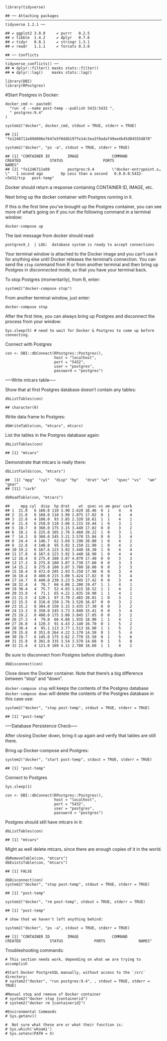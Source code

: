     library(tidyverse)

    ## ── Attaching packages ────────────────────────────────────────────────────────────────────────────── tidyverse 1.2.1 ──

    ## ✔ ggplot2 3.0.0     ✔ purrr   0.2.5
    ## ✔ tibble  1.4.2     ✔ dplyr   0.7.6
    ## ✔ tidyr   0.8.1     ✔ stringr 1.3.1
    ## ✔ readr   1.1.1     ✔ forcats 0.3.0

    ## ── Conflicts ───────────────────────────────────────────────────────────────────────────────── tidyverse_conflicts() ──
    ## ✖ dplyr::filter() masks stats::filter()
    ## ✖ dplyr::lag()    masks stats::lag()

    library(DBI)
    library(RPostgres)

\#Start Postgres in Docker:

    docker_cmd <- paste0(
      "run -d --name post-temp --publish 5432:5432 ",
      " postgres:9.4"
    )

    system2("docker", docker_cmd, stdout = TRUE, stderr = TRUE)

    ## [1] "fe1246711e89d006e7647e5f0ddb197fe14c3ea3f0adaf49ee4b45d04555d878"

    system2("docker", "ps -a", stdout = TRUE, stderr = TRUE)

    ## [1] "CONTAINER ID        IMAGE               COMMAND                  CREATED             STATUS                  PORTS                    NAMES"      
    ## [2] "fe1246711e89        postgres:9.4        \"docker-entrypoint.s…\"   1 second ago        Up Less than a second   0.0.0.0:5432->5432/tcp   post-temp"

Docker should return a response containing CONTAINER ID, IMAGE, etc.

Next bring up the docker container with Postgres running in it.

If this is the first time you’ve brought up the Postgres container, you
can see more of what’s going on if you run the following command in a
terminal window:

`docker-compose up`

The last message from docker should read:

`postgres9_1  | LOG:  database system is ready to accept connections`

Your terminal window is attached to the Docker image and you can’t use
it for anything else until Docker releases the terminal’s connection.
You can send the `stop` command from R or from another terminal and then
bring up Postgres in *disconnected* mode, so that you have your terminal
back.

To stop Postgres (momentarily), from R, enter:

`system2("docker-compose stop")`

From another terminal window, just enter:

`docker-compose stop`

After the first time, you can always bring up Postgres and disconnect
the process from your window:

    Sys.sleep(5) # need to wait for Docker & Postgres to come up before connecting.

Connect with Postgres

    con <- DBI::dbConnect(RPostgres::Postgres(),
                          host = "localhost",
                          port = "5432",
                          user = "postgres",
                          password = "postgres")

—–Write mtcars table—–

Show that at first Postgres database doesn’t contain any tables:

    dbListTables(con)

    ## character(0)

Write data frame to Postgres:

    dbWriteTable(con, "mtcars", mtcars)

List the tables in the Postgres database again:

    dbListTables(con)

    ## [1] "mtcars"

Demonstrate that mtcars is really there:

    dbListFields(con, "mtcars")

    ##  [1] "mpg"  "cyl"  "disp" "hp"   "drat" "wt"   "qsec" "vs"   "am"   "gear"
    ## [11] "carb"

    dbReadTable(con, "mtcars")

    ##     mpg cyl  disp  hp drat    wt  qsec vs am gear carb
    ## 1  21.0   6 160.0 110 3.90 2.620 16.46  0  1    4    4
    ## 2  21.0   6 160.0 110 3.90 2.875 17.02  0  1    4    4
    ## 3  22.8   4 108.0  93 3.85 2.320 18.61  1  1    4    1
    ## 4  21.4   6 258.0 110 3.08 3.215 19.44  1  0    3    1
    ## 5  18.7   8 360.0 175 3.15 3.440 17.02  0  0    3    2
    ## 6  18.1   6 225.0 105 2.76 3.460 20.22  1  0    3    1
    ## 7  14.3   8 360.0 245 3.21 3.570 15.84  0  0    3    4
    ## 8  24.4   4 146.7  62 3.69 3.190 20.00  1  0    4    2
    ## 9  22.8   4 140.8  95 3.92 3.150 22.90  1  0    4    2
    ## 10 19.2   6 167.6 123 3.92 3.440 18.30  1  0    4    4
    ## 11 17.8   6 167.6 123 3.92 3.440 18.90  1  0    4    4
    ## 12 16.4   8 275.8 180 3.07 4.070 17.40  0  0    3    3
    ## 13 17.3   8 275.8 180 3.07 3.730 17.60  0  0    3    3
    ## 14 15.2   8 275.8 180 3.07 3.780 18.00  0  0    3    3
    ## 15 10.4   8 472.0 205 2.93 5.250 17.98  0  0    3    4
    ## 16 10.4   8 460.0 215 3.00 5.424 17.82  0  0    3    4
    ## 17 14.7   8 440.0 230 3.23 5.345 17.42  0  0    3    4
    ## 18 32.4   4  78.7  66 4.08 2.200 19.47  1  1    4    1
    ## 19 30.4   4  75.7  52 4.93 1.615 18.52  1  1    4    2
    ## 20 33.9   4  71.1  65 4.22 1.835 19.90  1  1    4    1
    ## 21 21.5   4 120.1  97 3.70 2.465 20.01  1  0    3    1
    ## 22 15.5   8 318.0 150 2.76 3.520 16.87  0  0    3    2
    ## 23 15.2   8 304.0 150 3.15 3.435 17.30  0  0    3    2
    ## 24 13.3   8 350.0 245 3.73 3.840 15.41  0  0    3    4
    ## 25 19.2   8 400.0 175 3.08 3.845 17.05  0  0    3    2
    ## 26 27.3   4  79.0  66 4.08 1.935 18.90  1  1    4    1
    ## 27 26.0   4 120.3  91 4.43 2.140 16.70  0  1    5    2
    ## 28 30.4   4  95.1 113 3.77 1.513 16.90  1  1    5    2
    ## 29 15.8   8 351.0 264 4.22 3.170 14.50  0  1    5    4
    ## 30 19.7   6 145.0 175 3.62 2.770 15.50  0  1    5    6
    ## 31 15.0   8 301.0 335 3.54 3.570 14.60  0  1    5    8
    ## 32 21.4   4 121.0 109 4.11 2.780 18.60  1  1    4    2

Be sure to disconnect from Postgres before shutting down

    dbDisconnect(con)

Close down the Docker container. Note that there’s a big difference
between “stop” and “down”.

`docker-compose stop` will keeps the contents of the Postgres database
`docker-compose down` will delete the contents of the Postgres database
in this case use:

    system2("docker", "stop post-temp", stdout = TRUE, stderr = TRUE)

    ## [1] "post-temp"

—–Database Persistence Check—–

After closing Docker down, bring it up again and verify that tables are
still there.

Bring up Docker-compose and Postgres:

    system2("docker", "start post-temp", stdout = TRUE, stderr = TRUE)

    ## [1] "post-temp"

Connect to Postgres

    Sys.sleep(1)

    con <- DBI::dbConnect(RPostgres::Postgres(),
                          host = "localhost",
                          port = "5432",
                          user = "postgres",
                          password = "postgres")

Postgres should still have mtcars in it:

    dbListTables(con)

    ## [1] "mtcars"

Might as well delete mtcars, since there are enough copies of it in the
world.

    dbRemoveTable(con, "mtcars")
    dbExistsTable(con, "mtcars")

    ## [1] FALSE

    dbDisconnect(con)
    system2("docker", "stop post-temp", stdout = TRUE, stderr = TRUE)

    ## [1] "post-temp"

    system2("docker", "rm post-temp", stdout = TRUE, stderr = TRUE)

    ## [1] "post-temp"

    # show that we haven't left anything behind:

    system2("docker", "ps -a", stdout = TRUE, stderr = TRUE)

    ## [1] "CONTAINER ID        IMAGE               COMMAND             CREATED             STATUS              PORTS               NAMES"

Troubleshooting commands:

    # This section needs work, depending on what we are trying to accomplish

    #Start Docker PostgreSQL manually, without access to the `/src` directory:
    # system2("docker", "run postgres:9.4", , stdout = TRUE, stderr = TRUE)

    #Manual stop and remove of Docker container
    # system2("docker stop {containerid")
    # system2("docker rm {containerid}")

    #Environmental Commands
    # Sys.getenv()

    #  Not sure what these are or what their function is:
    # Sys.which('whoami')
    # Sys.setenv(PATH = X)
